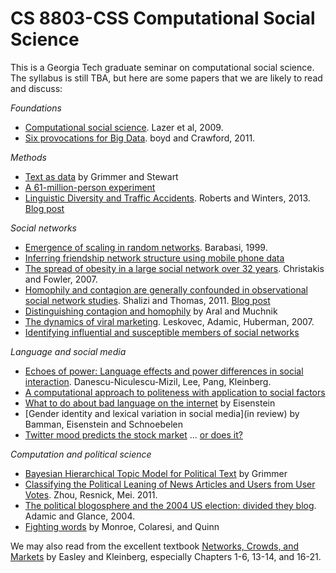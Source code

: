CS 8803-CSS Computational Social Science
============

This is a Georgia Tech graduate seminar on computational social science. 
The syllabus is still TBA, but here are some papers that we are likely to read and discuss:

*Foundations*

+ [Computational social science](http://gking.harvard.edu/files/LazPenAda09.pdf). Lazer et al, 2009.
+ [Six provocations for Big Data](http://papers.ssrn.com/sol3/papers.cfm?abstract_id=1926431). boyd and Crawford, 2011.

*Methods*

+ [Text as data](http://stanford.edu/~jgrimmer/tad2.pdf) by Grimmer and Stewart
+ [A 61-million-person experiment](http://www.nature.com/nature/journal/v489/n7415/abs/nature11421.html)
+ [Linguistic Diversity and Traffic Accidents](http://www.plosone.org/article/authors/info%3Adoi%2F10.1371%2Fjournal.pone.0070902). Roberts and Winters, 2013. [Blog post](http://www.replicatedtypo.com/uncovering-spurious-correlations-between-language-and-culture/6396.html)

*Social networks*

+ [Emergence of scaling in random networks](http://arxiv.org/pdf/cond-mat/9910332). Barabasi, 1999.
+ [Inferring friendship network structure using mobile phone data](http://ateson.com/ws/r/www.pnas.org/content/106/36/15274.full)
+ [The spread of obesity in a large social network over 32 years](http://www.nejm.org/doi/full/10.1056/NEJMsa066082). Christakis and Fowler, 2007.
+ [Homophily and contagion are generally confounded in observational social network studies](http://smr.sagepub.com/content/40/2/211.full.pdf+html). Shalizi and Thomas, 2011. [Blog post](http://vserver1.cscs.lsa.umich.edu/~crshalizi/weblog/656.html)
+ [Distinguishing contagion and homophily](http://www.pnas.org/content/106/51/21544.full) by Aral and Muchnik
+ [The dynamics of viral marketing](http://arxiv.org/pdf/physics/0509039). Leskovec, Adamic, Huberman, 2007.
+ [Identifying influential and susceptible members of social networks](http://www.sciencemag.org/content/337/6092/337.short)

*Language and social media*

+ [Echoes of power: Language effects and power differences in social interaction](http://www.mpi-sws.org/~cristian/Echoes_of_power.html). Danescu-Niculescu-Mizil, Lee, Pang, Kleinberg.
+ [A computational approach to politeness with application to social factors](http://www.mpi-sws.org/~cristian/Politeness.html)
+ [What to do about bad language on the internet](http://www.cc.gatech.edu/~jeisenst/papers/naacl2013-badlanguage.pdf) by Eisenstein
+ [Gender identity and lexical variation in social media](in review) by Bamman, Eisenstein and Schnoebelen
+ [Twitter mood predicts the stock market](http://arxiv.org/pdf/1010.3003.pdf?iframe=true&width=90%25&height=90%25) ... [or does it?](http://sellthenews.tumblr.com/post/21067996377/noitdoesnot)

*Computation and political science*

+ [Bayesian Hierarchical Topic Model for Political Text](http://www.stanford.edu/~jgrimmer/ExpAgendaFinal.pdf) by Grimmer
+ [Classifying the Political Leaning of News Articles and Users from User Votes](http://misc.si.umich.edu/publications/62). Zhou, Resnick, Mei. 2011.
+ [The political blogosphere and the 2004 US election: divided they blog](http://nielsen-online.com/downloads/us/buzz/wp_PoliticalBlogosphere_Glance_2004.pdf). Adamic and Glance, 2004.
+ [Fighting words](http://www.law.berkeley.edu/files/MonroeColaresiQuinn.pdf) by Monroe, Colaresi, and Quinn


We may also read from the excellent textbook [Networks, Crowds, and Markets](http://www.cs.cornell.edu/home/kleinber/networks-book/) by Easley and Kleinberg, 
especially Chapters 1-6, 13-14, and 16-21.
